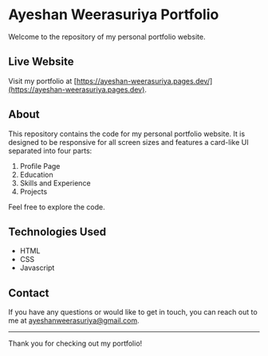 # Ayeshan Weerasuriya Portfolio

Welcome to the repository of my personal portfolio website.

## Live Website

Visit my portfolio at [https://ayeshan-weerasuriya.pages.dev/](https://ayeshan-weerasuriya.pages.dev).

## About

This repository contains the code for my personal portfolio website. It is designed to be responsive for all screen sizes and features a card-like UI separated into four parts:

1. Profile Page
2. Education
3. Skills and Experience
4. Projects

Feel free to explore the code.

## Technologies Used

- HTML
- CSS
- Javascript

## Contact

If you have any questions or would like to get in touch, you can reach out to me at [ayeshanweerasuriya@gmail.com](mailto:ayeshanweerasuriya@gmail.com).

---

Thank you for checking out my portfolio!
